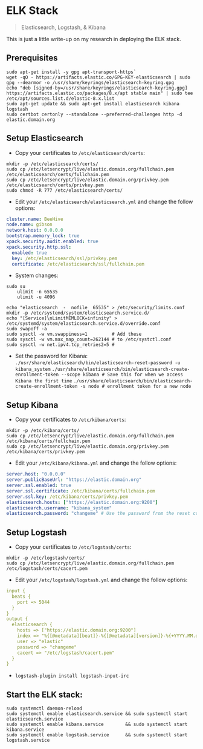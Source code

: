 # ELK Stack
> Elasticsearch, Logstash, & Kibana

This is just a little write-up on my research in deploying the ELK stack.

## Prerequisites
```shell
sudo apt-get install -y gpg apt-transport-https`
wget -qO - https://artifacts.elastic.co/GPG-KEY-elasticsearch | sudo gpg --dearmor -o /usr/share/keyrings/elasticsearch-keyring.gpg
echo "deb [signed-by=/usr/share/keyrings/elasticsearch-keyring.gpg] https://artifacts.elastic.co/packages/8.x/apt stable main" | sudo tee /etc/apt/sources.list.d/elastic-8.x.list
sudo apt-get update && sudo apt-get install elasticsearch kibana logstash
sudo certbot certonly --standalone --preferred-challenges http -d elastic.domain.org
```

## Setup Elasticsearch
* Copy your certificates to `/etc/elasticsearch/certs`:
```shell
mkdir -p /etc/elasticsearch/certs/
sudo cp /etc/letsencrypt/live/elastic.domain.org/fullchain.pem /etc/elasticsearch/certs/fullchain.pem
sudo cp /etc/letsencrypt/live/elastic.domain.org/privkey.pem   /etc/elasticsearch/certs/privkey.pem
sudo chmod -R 777 /etc/elasticsearch/certs/
```

* Edit your `/etc/elasticsearch/elasticsearch.yml` and change the follow options:
```yaml
cluster.name: BeeHive
node.name: gibson
network.host: 0.0.0.0    
bootstrap.memory_lock: true
xpack.security.audit.enabled: true
xpack.security.http.ssl:
  enabled: true
  key: /etc/elasticsearch/ssl/privkey.pem
  certificate: /etc/elasticsearch/ssl/fullchain.pem
```

* System changes:
```shell
sudo su  
	ulimit -n 65535
	ulimit -u 4096

echo "elasticsearch  -  nofile  65535" > /etc/security/limits.conf
mkdir -p /etc/systemd/system/elasticsearch.service.d/
echo "[Service]\nLimitMEMLOCK=infinity" > /etc/systemd/system/elasticsearch.service.d/override.conf
sudo swapoff -a
sudo sysctl -w vm.swappiness=1         # Add these
sudo sysctl -w vm.max_map_count=262144 # to /etc/systctl.conf
sudo sysctl -w net.ipv4.tcp_retries2=5 # 
```

* Set the password for Kibana:
`./usr/share/elasticsearch/bin/elasticsearch-reset-password -u kibana_system`
`./usr/share/elasticsearch/bin/elasticsearch-create-enrollment-token --scope kibana # Save this for when we access Kibana the first time`
`./usr/share/elasticsearch/bin/elasticsearch-create-enrollment-token -s node # enrollment token for a new node`

## Setup Kibana
* Copy your certificates to `/etc/kibana/certs`:
```shell
mkdir -p /etc/kibana/certs/
sudo cp /etc/letsencrypt/live/elastic.domain.org/fullchain.pem /etc/kibana/certs/fullchain.pem
sudo cp /etc/letsencrypt/live/elastic.domain.org/privkey.pem   /etc/kibana/certs/privkey.pem
```

* Edit your `/etc/kibana/kibana.yml` and change the follow options:
```yaml
server.host: "0.0.0.0"
server.publicBaseUrl: "https://elastic.domain.org"
server.ssl.enabled: true 
server.ssl.certificate: /etc/kibana/certs/fullchain.pem
server.ssl.key: /etc/kibana/certs/privkey.pem
elasticsearch.hosts: ["https://elastic.domain.org:9200"]
elasticsearch.username: "kibana_system"
elasticsearch.password: "changeme" # Use the password from the reset command we did earlier
```

## Setup Logstash
* Copy your certificates to `/etc/logstash/certs`:
```shell
mkdir -p /etc/logstash/certs/
sudo cp /etc/letsencrypt/live/elastic.domain.org/fullchain.pem /etc/logstash/certs/cacert.pem
```

* Edit your `/etc/logstash/logstash.yml` and change the follow options:
```yaml
input {
  beats {
    port => 5044
  }
}
output {
  elasticsearch {
    hosts => ["https://elastic.domain.org:9200"]
    index => "%{[@metadata][beat]}-%{[@metadata][version]}-%{+YYYY.MM.dd}"
    user => "elastic"
    password => "changeme"
    cacert => "/etc/logstash/cacert.pem"
  }
}
```

* `logstash-plugin install logstash-input-irc`

## Start the ELK stack:
```shell
sudo systemctl daemon-reload
sudo systemctl enable elasticsearch.service && sudo systemctl start elasticsearch.service
sudo systemctl enable kibana.service        && sudo systemctl start kibana.service
sudo systemctl enable logstash.service      && sudo systemctl start logstash.service
```
